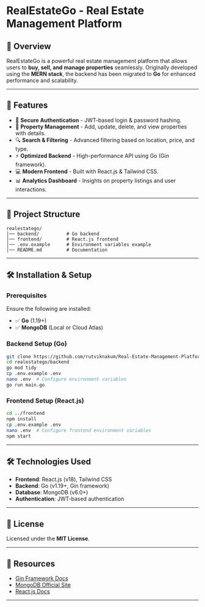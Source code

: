 # RealEstateGo - Real Estate Management Platform

## 📌 Overview
RealEstateGo is a powerful real estate management platform that allows users to **buy, sell, and manage properties** seamlessly. Originally developed using the **MERN stack**, the backend has been migrated to **Go** for enhanced performance and scalability.

---

## 🚀 Features
- 🔐 **Secure Authentication** - JWT-based login & password hashing.
- 🏡 **Property Management** - Add, update, delete, and view properties with details.
- 🔍 **Search & Filtering** - Advanced filtering based on location, price, and type.
- ⚡ **Optimized Backend** - High-performance API using Go (Gin framework).
- 💻 **Modern Frontend** - Built with React.js & Tailwind CSS.
- 📊 **Analytics Dashboard** - Insights on property listings and user interactions.

---

## 📁 Project Structure
```
realestatego/
│── backend/          # Go backend
│── frontend/         # React.js frontend
│── .env.example      # Environment variables example
│── README.md         # Documentation
```

---

## 🛠️ Installation & Setup
### Prerequisites
Ensure the following are installed:
- ✅ **Go** (1.19+)
- ✅ **MongoDB** (Local or Cloud Atlas)


### Backend Setup (Go)
```sh
git clone https://github.com/rutviknakum/Real-Estate-Management-Platform.git
cd realestatego/backend
go mod tidy
cp .env.example .env
nano .env  # Configure environment variables
go run main.go
```

### Frontend Setup (React.js)
```sh
cd ../frontend
npm install
cp .env.example .env
nano .env  # Configure frontend environment variables
npm start
```



---

## 🛠️ Technologies Used
- **Frontend**: React.js (v18), Tailwind CSS
- **Backend**: Go (v1.19+, Gin framework)
- **Database**: MongoDB (v6.0+)
- **Authentication**: JWT-based authentication

---

## 📜 License
Licensed under the **MIT License**.

---

## 🔗 Resources
- [Gin Framework Docs](https://gin-gonic.com/docs/)
- [MongoDB Official Site](https://www.mongodb.com/)
- [React.js Docs](https://react.dev/)

---

